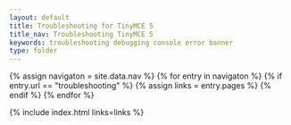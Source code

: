 ```yaml
---
layout: default
title: Troubleshooting for TinyMCE 5
title_nav: Troubleshooting TinyMCE 5
keywords: troubleshooting debugging console error banner
type: folder
---
```

{% assign navigaton = site.data.nav %}
{% for entry in navigaton %}
  {% if entry.url == "troubleshooting" %}
    {% assign links = entry.pages %}
  {% endif %}
{% endfor %}

{% include index.html links=links %}